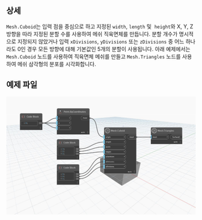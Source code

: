 ## 상세
`Mesh.Cuboid`는 입력 점을 중심으로 하고 지정된 `width`, `length` 및  `height`와 X, Y, Z 방향을 따라 지정된 분할 수를 사용하여 메쉬 직육면체를 만듭니다. 분할 개수가 명시적으로 지정되지 않았거나 입력 `xDivisions`, `yDivisions` 또는 `zDivisions` 중 어느 하나라도 0인 경우 모든 방향에 대해 기본값인 5개의 분할이 사용됩니다.
아래 예제에서는 `Mesh.Cuboid` 노드를 사용하여 직육면체 메쉬를 만들고 `Mesh.Triangles` 노드를 사용하여 메쉬 삼각형의 분포를 시각화합니다.

## 예제 파일

![Example](./Autodesk.DesignScript.Geometry.Mesh.Cuboid_img.jpg)
